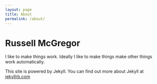 ```yaml
---
layout: page
title: About
permalink: /about/
---
```


# Russell McGregor

I like to make things work.  Ideally I like to make things make other things
work automatically.

This site is powered by Jekyll.  You can find out more about Jekyll at [jekyllrb.com](http://jekyllrb.com/)

